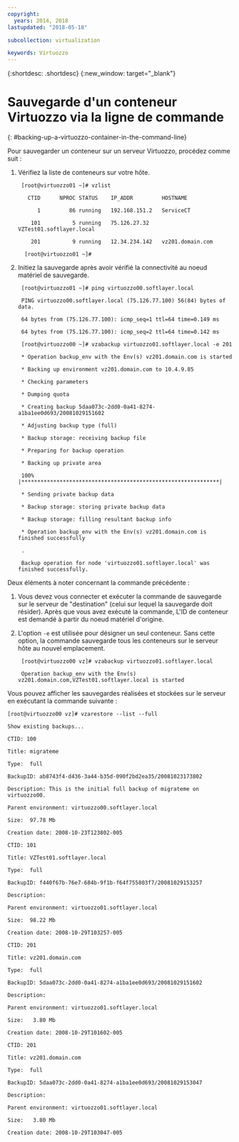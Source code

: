```yaml
---
copyright:
  years: 2014, 2018
lastupdated: "2018-05-18"

subcollection: virtualization

keywords: Virtuozzo
---
```

{:shortdesc: .shortdesc}
{:new_window: target="_blank"}

# Sauvegarde d'un conteneur Virtuozzo via la ligne de commande
{: #backing-up-a-virtuozzo-container-in-the-command-line}

Pour sauvegarder un conteneur sur un serveur Virtuozzo, procédez comme suit :

1. Vérifiez la liste de conteneurs sur votre hôte.

        [root@virtuozzo01 ~]# vzlist

          CTID      NPROC STATUS    IP_ADDR         HOSTNAME

             1         86 running   192.168.151.2   ServiceCT

           101          5 running   75.126.27.32    VZTest01.softlayer.local

           201          9 running   12.34.234.142   vz201.domain.com

         [root@virtuozzo01 ~]#

2. Initiez la sauvegarde après avoir vérifié la connectivité au noeud matériel de sauvegarde.

        [root@virtuozzo01 ~]# ping virtuozzo00.softlayer.local

        PING virtuozzo00.softlayer.local (75.126.77.100) 56(84) bytes of data.

        64 bytes from (75.126.77.100): icmp_seq=1 ttl=64 time=0.149 ms

        64 bytes from (75.126.77.100): icmp_seq=2 ttl=64 time=0.142 ms

        [root@virtuozzo00 ~]# vzabackup virtuozzo01.softlayer.local -e 201

        * Operation backup_env with the Env(s) vz201.domain.com is started

        * Backing up environment vz201.domain.com to 10.4.9.85

        * Checking parameters

        * Dumping quota

        * Creating backup 5daa073c-2dd0-0a41-8274-a1ba1ee0d693/20081029151602

        * Adjusting backup type (full)

        * Backup storage: receiving backup file

        * Preparing for backup operation

        * Backing up private area

        100% |**************************************************************|

        * Sending private backup data

        * Backup storage: storing private backup data

        * Backup storage: filling resultant backup info

        * Operation backup_env with the Env(s) vz201.domain.com is finished successfully

        .

        Backup operation for node 'virtuozzo01.softlayer.local' was finished successfully.

Deux éléments à noter concernant la commande précédente :
1. Vous devez vous connecter et exécuter la commande de sauvegarde sur le serveur de "destination" (celui sur lequel la sauvegarde doit résider). Après que vous avez exécuté la commande, L'ID de conteneur est demandé à partir du noeud matériel d'origine. 
2. L'option `-e` est utilisée pour désigner un seul conteneur. Sans cette option, la commande sauvegarde tous les conteneurs sur le serveur hôte au nouvel emplacement. 

        [root@virtuozzo00 vz]# vzabackup virtuozzo01.softlayer.local

        Operation backup_env with the Env(s) vz201.domain.com,VZTest01.softlayer.local is started


Vous pouvez afficher les sauvegardes réalisées et stockées sur le serveur en exécutant la commande suivante :

    [root@virtuozzo00 vz]# vzarestore --list --full

    Show existing backups...

    CTID: 100

    Title: migrateme

    Type:  full

    BackupID: ab8743f4-d436-3a44-b35d-090f2bd2ea35/20081023173802

    Description: This is the initial full backup of migrateme on virtuozzo00.

    Parent environment: virtuozzo00.softlayer.local

    Size:  97.78 Mb

    Creation date: 2008-10-23T123802-005

    CTID: 101

    Title: VZTest01.softlayer.local

    Type:  full

    BackupID: f440f67b-76e7-684b-9f1b-f64f755803f7/20081029153257

    Description:

    Parent environment: virtuozzo01.softlayer.local

    Size:  98.22 Mb

    Creation date: 2008-10-29T103257-005

    CTID: 201

    Title: vz201.domain.com

    Type:  full

    BackupID: 5daa073c-2dd0-0a41-8274-a1ba1ee0d693/20081029151602

    Description:

    Parent environment: virtuozzo01.softlayer.local

    Size:   3.80 Mb

    Creation date: 2008-10-29T101602-005

    CTID: 201

    Title: vz201.domain.com

    Type:  full

    BackupID: 5daa073c-2dd0-0a41-8274-a1ba1ee0d693/20081029153047

    Description:

    Parent environment: virtuozzo01.softlayer.local

    Size:   3.80 Mb

    Creation date: 2008-10-29T103047-005
